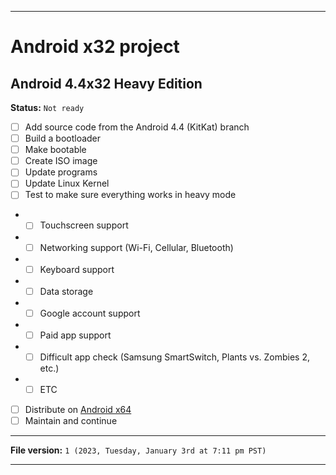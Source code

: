 
***

# Android x32 project

## Android 4.4x32 Heavy Edition

**Status:** `Not ready`

- [ ] Add source code from the Android 4.4 (KitKat) branch
- [ ] Build a bootloader
- [ ] Make bootable
- [ ] Create ISO image
- [ ] Update programs
- [ ] Update Linux Kernel
- [ ] Test to make sure everything works in heavy mode
- - [ ] Touchscreen support
- - [ ] Networking support (Wi-Fi, Cellular, Bluetooth)
- - [ ] Keyboard support
- - [ ] Data storage
- - [ ] Google account support
- - [ ] Paid app support
- - [ ] Difficult app check (Samsung SmartSwitch, Plants vs. Zombies 2, etc.)
- - [ ] ETC
- [ ] Distribute on [Android x64](https://archive.org/details/@android-x64)
- [ ] Maintain and continue

***

**File version:** `1 (2023, Tuesday, January 3rd at 7:11 pm PST)`

***

